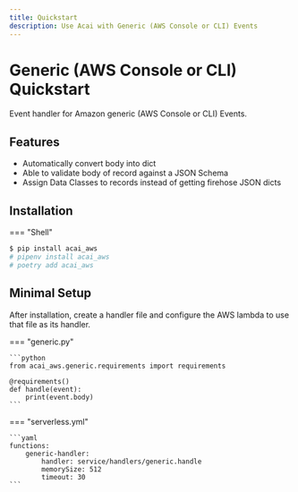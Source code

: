 ```yaml
---
title: Quickstart
description: Use Acai with Generic (AWS Console or CLI) Events
---
```


# Generic (AWS Console or CLI) Quickstart

Event handler for Amazon generic (AWS Console or CLI) Events.

## Features

* Automatically convert body into dict
* Able to validate body of record against a JSON Schema
* Assign Data Classes to records instead of getting firehose JSON dicts

## Installation

=== "Shell"
```bash
$ pip install acai_aws
# pipenv install acai_aws
# poetry add acai_aws
```

## Minimal Setup

After installation, create a handler file and configure the AWS lambda to use that file as its handler.

=== "generic.py"

    ```python
    from acai_aws.generic.requirements import requirements
    
    @requirements()
    def handle(event):
        print(event.body)
    ```

=== "serverless.yml"

    ```yaml
    functions:
        generic-handler:
            handler: service/handlers/generic.handle
            memorySize: 512
            timeout: 30
    ```
